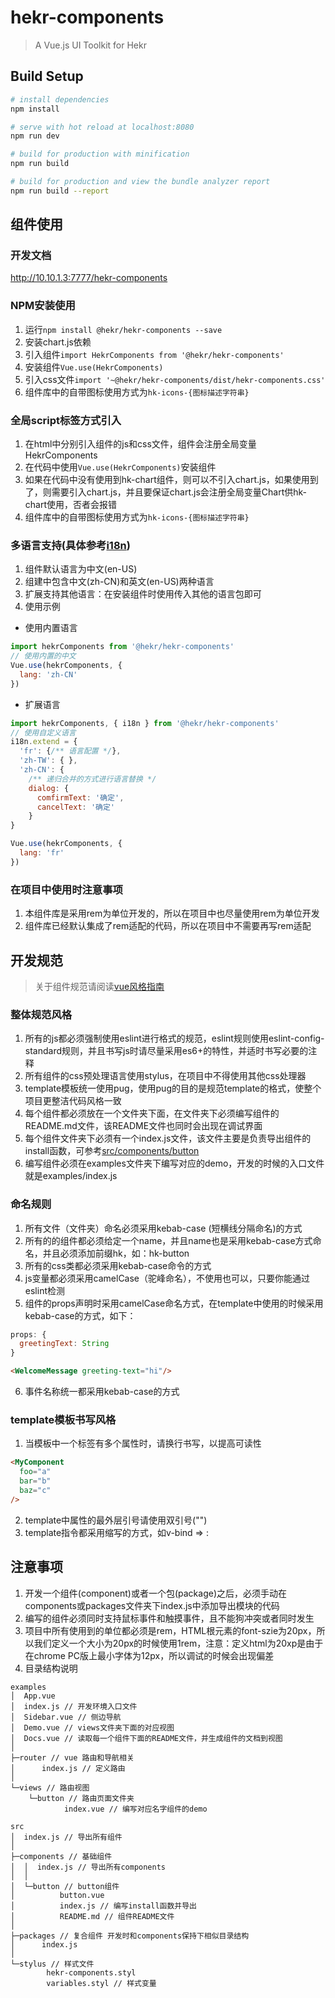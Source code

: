 # hekr-components

> A Vue.js UI Toolkit for Hekr

## Build Setup

``` bash
# install dependencies
npm install

# serve with hot reload at localhost:8080
npm run dev

# build for production with minification
npm run build

# build for production and view the bundle analyzer report
npm run build --report
```
## 组件使用

### 开发文档
http://10.10.1.3:7777/hekr-components

### NPM安装使用
1. 运行```npm install @hekr/hekr-components --save```
2. 安装chart.js依赖
3. 引入组件```import HekrComponents from '@hekr/hekr-components'```
4. 安装组件```Vue.use(HekrComponents)```
5. 引入css文件```import '~@hekr/hekr-components/dist/hekr-components.css'```
6. 组件库中的自带图标使用方式为```hk-icons-{图标描述字符串}```

### 全局script标签方式引入
1. 在html中分别引入组件的js和css文件，组件会注册全局变量HekrComponents
2. 在代码中使用```Vue.use(HekrComponents)```安装组件
3. 如果在代码中没有使用到hk-chart组件，则可以不引入chart.js，如果使用到了，则需要引入chart.js，并且要保证chart.js会注册全局变量Chart供hk-chart使用，否者会报错
4. 组件库中的自带图标使用方式为```hk-icons-{图标描述字符串}```

### 多语言支持(具体参考[i18n](/#/i18n))
1. 组件默认语言为中文(en-US)
2. 组建中包含中文(zh-CN)和英文(en-US)两种语言
3. 扩展支持其他语言：在安装组件时使用传入其他的语言包即可
4. 使用示例
* 使用内置语言
```javascript
import hekrComponents from '@hekr/hekr-components'
// 使用内置的中文
Vue.use(hekrComponents, {
  lang: 'zh-CN'
})
```
* 扩展语言
```javascript
import hekrComponents, { i18n } from '@hekr/hekr-components'
// 使用自定义语言
i18n.extend = {
  'fr': {/** 语言配置 */},
  'zh-TW': { },
  'zh-CN': {
    /** 递归合并的方式进行语言替换 */
    dialog: {
      comfirmText: '确定',
      cancelText: '确定'
    }
}

Vue.use(hekrComponents, {
  lang: 'fr'
})
```

### 在项目中使用时注意事项
1. 本组件库是采用rem为单位开发的，所以在项目中也尽量使用rem为单位开发
2. 组件库已经默认集成了rem适配的代码，所以在项目中不需要再写rem适配

## 开发规范

> 关于组件规范请阅读[vue风格指南](https://cn.vuejs.org/v2/style-guide/)

### 整体规范风格
1. 所有的js都必须强制使用eslint进行格式的规范，eslint规则使用eslint-config-standard规则，并且书写js时请尽量采用es6+的特性，并适时书写必要的注释
2. 所有组件的css预处理语言使用stylus，在项目中不得使用其他css处理器
3. template模板统一使用pug，使用pug的目的是规范template的格式，使整个项目更整洁代码风格一致
4. 每个组件都必须放在一个文件夹下面，在文件夹下必须编写组件的README.md文件，该README文件也同时会出现在调试界面
5. 每个组件文件夹下必须有一个index.js文件，该文件主要是负责导出组件的install函数，可参考[src/components/button](./src/components/button)
6. 编写组件必须在examples文件夹下编写对应的demo，开发的时候的入口文件就是examples/index.js

### 命名规则
1. 所有文件（文件夹）命名必须采用kebab-case (短横线分隔命名)的方式
2. 所有的的组件都必须给定一个name，并且name也是采用kebab-case方式命名，并且必须添加前缀hk，如：hk-button
3. 所有的css类都必须采用kebab-case命令的方式
4. js变量都必须采用camelCase（驼峰命名），不使用也可以，只要你能通过eslint检测
5. 组件的props声明时采用camelCase命名方式，在template中使用的时候采用kebab-case的方式，如下：
```javascript
props: {
  greetingText: String
}
```
```html
<WelcomeMessage greeting-text="hi"/>
```
6. 事件名称统一都采用kebab-case的方式

### template模板书写风格
1. 当模板中一个标签有多个属性时，请换行书写，以提高可读性
```html
<MyComponent
  foo="a"
  bar="b"
  baz="c"
/>
```
2. template中属性的最外层引号请使用双引号("")
3. template指令都采用缩写的方式，如v-bind => :

## 注意事项
1. 开发一个组件(component)或者一个包(package)之后，必须手动在components或packages文件夹下index.js中添加导出模块的代码
2. 编写的组件必须同时支持鼠标事件和触摸事件，且不能狗冲突或者同时发生
3. 项目中所有使用到的单位都必须是rem，HTML根元素的font-szie为20px，所以我们定义一个大小为20px的时候使用1rem，注意：定义html为20xp是由于在chrome PC版上最小字体为12px，所以调试的时候会出现偏差
4. 目录结构说明
```
examples
│  App.vue
│  index.js // 开发环境入口文件
│  Sidebar.vue // 侧边导航
│  Demo.vue // views文件夹下面的对应视图
│  Docs.vue // 读取每一个组件下面的README文件，并生成组件的文档到视图
│
├─router // vue 路由和导航相关
│      index.js // 定义路由
│
└─views // 路由视图
    └─button // 路由页面文件夹
            index.vue // 编写对应名字组件的demo
```
```
src
│  index.js // 导出所有组件
│
├─components // 基础组件
│  │  index.js // 导出所有components
│  │
│  └─button // button组件
│          button.vue
│          index.js // 编写install函数并导出
│          README.md // 组件README文件
│
├─packages // 复合组件 开发时和components保持下相似目录结构
│      index.js
│
└─stylus // 样式文件
        hekr-components.styl
        variables.styl // 样式变量
```

